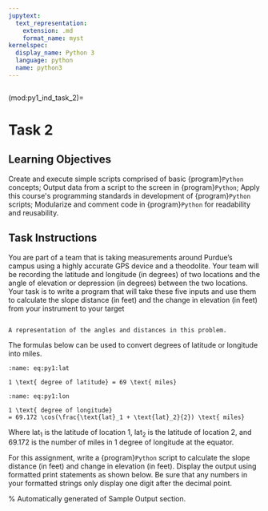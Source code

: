 ```yaml
---
jupytext:
  text_representation:
    extension: .md
    format_name: myst
kernelspec:
  display_name: Python 3
  language: python
  name: python3
---
```

```{include} /macros.md
```

(mod:py1_ind_task_2)=
# Task 2

## Learning Objectives  

Create and execute simple scripts comprised of basic {program}`Python` concepts;
Output data from a script to the screen in {program}`Python`; Apply this
course's programming standards in development of {program}`Python` scripts;
Modularize and comment code in {program}`Python` for readability and
reusability. 


## Task Instructions

You are part of a team that is taking measurements around Purdue’s campus using
a highly accurate GPS device and a theodolite. Your team will be recording the
latitude and longitude (in degrees) of two locations and the angle of elevation
or depression (in degrees) between the two locations. Your task is to write a
program that will take these five inputs and use them to calculate the slope
distance (in feet) and the change in elevation (in feet) from your instrument to
your target


```{figure} geometry.png

A representation of the angles and distances in this problem.
```

The formulas below can be used to convert degrees of latitude or longitude into
miles.  
 
```{math}
:name: eq:py1:lat

1 \text{ degree of latitude} = 69 \text{ miles}
```

```{math}
:name: eq:py1:lon

1 \text{ degree of longitude}
= 69.172 \cos(\frac{\text{lat}_1 + \text{lat}_2}{2}) \text{ miles}
```
 
Where $\text{lat}_1$ is the latitude of location 1, $\text{lat}_2$ is the
latitude of location 2, and $69.172$ is the number of miles in $1$ degree of
longitude at the equator.

For this assignment, write a {program}`Python` script to calculate the slope
distance (in feet) and change in elevation (in feet). Display the output using
formatted print statements as shown below. Be sure that any numbers in your
formatted strings only display one digit after the decimal point.


% Automatically generated of Sample Output section.
```{include} /_build/intermediate/Part_3_Python/M1/tasks/ind_2/a/sample_output.md
```